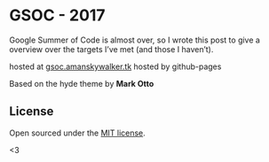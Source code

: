 # GSOC - 2017

Google Summer of Code is almost over, so I wrote this post to give a overview over the targets I’ve met (and those I haven’t).

hosted at [gsoc.amanskywalker.tk](http://gsoc.amanskywalker.tk) hosted by github-pages

Based on the hyde theme by **Mark Otto**

## License

Open sourced under the [MIT license](LICENSE.md).

<3
